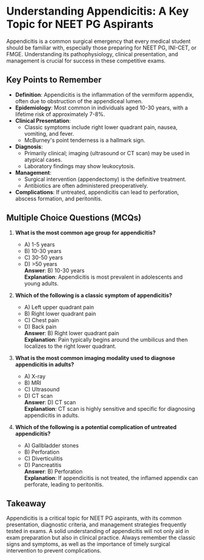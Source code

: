 # Understanding Appendicitis: A Key Topic for NEET PG Aspirants

Appendicitis is a common surgical emergency that every medical student should be familiar with, especially those preparing for NEET PG, INI-CET, or FMGE. Understanding its pathophysiology, clinical presentation, and management is crucial for success in these competitive exams.

## Key Points to Remember

- **Definition**: Appendicitis is the inflammation of the vermiform appendix, often due to obstruction of the appendiceal lumen.
- **Epidemiology**: Most common in individuals aged 10-30 years, with a lifetime risk of approximately 7-8%.
- **Clinical Presentation**:
  - Classic symptoms include right lower quadrant pain, nausea, vomiting, and fever.
  - McBurney's point tenderness is a hallmark sign.
- **Diagnosis**:
  - Primarily clinical; imaging (ultrasound or CT scan) may be used in atypical cases.
  - Laboratory findings may show leukocytosis.
- **Management**:
  - Surgical intervention (appendectomy) is the definitive treatment.
  - Antibiotics are often administered preoperatively.
- **Complications**: If untreated, appendicitis can lead to perforation, abscess formation, and peritonitis.

## Multiple Choice Questions (MCQs)

1. **What is the most common age group for appendicitis?**
   - A) 1-5 years
   - B) 10-30 years
   - C) 30-50 years
   - D) >50 years  
   **Answer**: B) 10-30 years  
   **Explanation**: Appendicitis is most prevalent in adolescents and young adults.

2. **Which of the following is a classic symptom of appendicitis?**
   - A) Left upper quadrant pain
   - B) Right lower quadrant pain
   - C) Chest pain
   - D) Back pain  
   **Answer**: B) Right lower quadrant pain  
   **Explanation**: Pain typically begins around the umbilicus and then localizes to the right lower quadrant.

3. **What is the most common imaging modality used to diagnose appendicitis in adults?**
   - A) X-ray
   - B) MRI
   - C) Ultrasound
   - D) CT scan  
   **Answer**: D) CT scan  
   **Explanation**: CT scan is highly sensitive and specific for diagnosing appendicitis in adults.

4. **Which of the following is a potential complication of untreated appendicitis?**
   - A) Gallbladder stones
   - B) Perforation
   - C) Diverticulitis
   - D) Pancreatitis  
   **Answer**: B) Perforation  
   **Explanation**: If appendicitis is not treated, the inflamed appendix can perforate, leading to peritonitis.

## Takeaway

Appendicitis is a critical topic for NEET PG aspirants, with its common presentation, diagnostic criteria, and management strategies frequently tested in exams. A solid understanding of appendicitis will not only aid in exam preparation but also in clinical practice. Always remember the classic signs and symptoms, as well as the importance of timely surgical intervention to prevent complications.